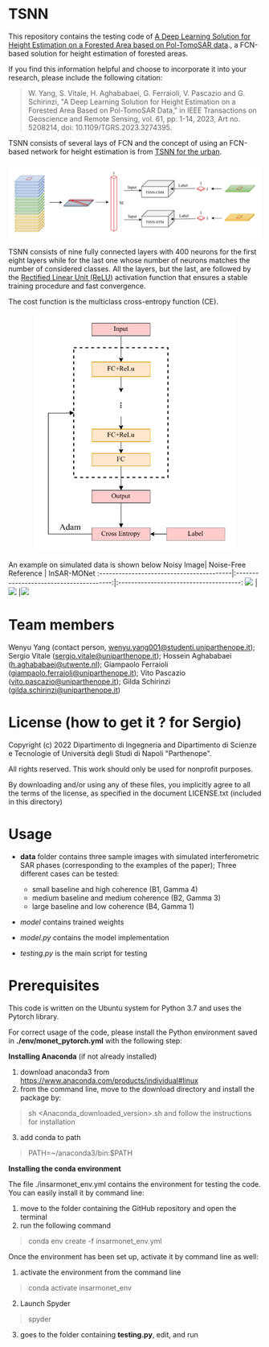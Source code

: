 # TSNN
This repository contains the testing code of [A Deep Learning Solution for Height Estimation on
a Forested Area based on Pol-TomoSAR data](https://ieeexplore.ieee.org/abstract/document/10121647)., a FCN-based solution for height estimation of forested areas.

If you find this information helpful and choose to incorporate it into your research, please include the following citation:
> W. Yang, S. Vitale, H. Aghababaei, G. Ferraioli, V. Pascazio and G. Schirinzi, "A Deep Learning Solution for Height Estimation on a Forested Area Based on Pol-TomoSAR Data," in IEEE Transactions on Geoscience and Remote Sensing, vol. 61, pp. 1-14, 2023, Art no. 5208214, doi: 10.1109/TGRS.2023.3274395.


TSNN consists of several lays of FCN and the concept of using an FCN-based network for height estimation is from [TSNN for the urban](https://ieeexplore.ieee.org/abstract/document/8900616). 
<p align="center">
 <img src="images/TSNN-4-1.pdf" width="700">
</p>

TSNN consists of nine fully connected layers with 400 neurons for the first eight layers while for the last one whose number of neurons matches the number of considered classes. All the layers, but the last, are followed by the [Rectified Linear Unit (ReLU)](https://proceedings.neurips.cc/paper/2012/hash/c399862d3b9d6b76c8436e924a68c45b-Abstract.html) activation function that ensures a stable training procedure and fast convergence.
  
The cost function is the multiclass cross-entropy function (CE).

<p align="center">
<img src="images/TSNN-4-2.pdf" width=400> 
</p>


An example on simulated data is shown below
Noisy Image| Noise-Free Reference | InSAR-MONet 
:-----------------------------------------|:---------------------------------------:|:--------------------------------------:
<img src="https://user-images.githubusercontent.com/36993034/197556940-3af2a154-d82d-4df3-b18d-bd37b0258bd7.png" width="150"> |<img src="https://user-images.githubusercontent.com/36993034/197557009-a407aea1-8f7c-41a5-834c-87066edace1e.png" width="150"> |<img src="https://user-images.githubusercontent.com/36993034/197557074-e7566a82-f0bf-4853-9776-8ef22aa77c82.png" width="150">

# Team members
 Wenyu Yang (contact person, wenyu.yang001@studenti.uniparthenope.it);
 Sergio Vitale (sergio.vitale@uniparthenope.it);
 Hossein Aghababaei (h.aghababaei@utwente.nl);
 Giampaolo Ferraioli (giampaolo.ferraioli@uniparthenope.it);
 Vito Pascazio (vito.pascazio@uniparthenope.it);
 Gilda  Schirinzi (gilda.schirinzi@uniparthenope.it)

 
# License (how to get it ? for Sergio)
Copyright (c) 2022 Dipartimento di Ingegneria and Dipartimento di Scienze e Tecnologie of Università degli Studi di Napoli "Parthenope".

All rights reserved. This work should only be used for nonprofit purposes.

By downloading and/or using any of these files, you implicitly agree to all the
terms of the license, as specified in the document LICENSE.txt
(included in this directory)

# Usage 
* **data** folder contains three sample images with simulated interferometric SAR phases (corresponding to the examples of the paper);
Three different cases can be tested:
     * small baseline and high coherence (B1, Gamma 4)
     * medium baseline and medium coherence (B2, Gamma 3)
     * large baseline and low coherence (B4, Gamma 1)

* *model* contains trained weights
* *model.py* contains the model implementation
* *testing.py* is the main script for testing

# Prerequisites
This code is written on the Ubuntu system for Python 3.7 and uses the Pytorch library.

For correct usage of the code, please install the Python environment saved in **./env/monet_pytorch.yml** with the following step:

**Installing Anaconda** (if not already installed)

1. download anaconda3 from https://www.anaconda.com/products/individual#linux
2. from the command line, move to the download directory and install the package by:
> sh <Anaconda_downloaded_version>.sh 
and follow the instructions for installation
3. add conda to path
> PATH=~/anaconda3/bin:$PATH

**Installing the conda environment**

The file ./insarmonet_env.yml contains the environment for testing the code. You can easily install it by command line:

1. move to the folder containing the GitHub repository and open the terminal
2. run the following command
 > conda env create -f insarmonet_env.yml


Once the environment has been set up, activate it by command line as well:

1. activate the environment from the command line

> conda activate insarmonet_env

2. Launch Spyder

> spyder

3. goes to the folder containing **testing.py**, edit, and run



